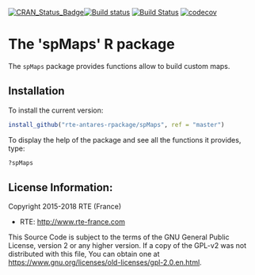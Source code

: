 [![CRAN_Status_Badge](http://www.r-pkg.org/badges/version/spMaps)](https://cran.r-project.org/package=spMaps)[![Build status](https://ci.appveyor.com/api/projects/status/cfjgghysd82xb99c?svg=true)](https://ci.appveyor.com/project/rte-antares-rpackage/antaresmaps)
[![Build Status](https://travis-ci.org/rte-antares-rpackage/antaresMaps.svg?branch=master)](https://travis-ci.org/rte-antares-rpackage/antaresMaps)
[![codecov](https://codecov.io/gh/rte-antares-rpackage/antaresMaps/branch/master/graph/badge.svg)](https://codecov.io/gh/rte-antares-rpackage/antaresMaps)

# The 'spMaps' R package

The `spMaps` package provides functions allow to build custom maps.

## Installation


To install the current version:

```r
install_github("rte-antares-rpackage/spMaps", ref = "master")
```

To display the help of the package and see all the functions it provides, type:
  
  
```r 
?spMaps
```

## License Information:

Copyright 2015-2018 RTE (France)

* RTE: http://www.rte-france.com

This Source Code is subject to the terms of the GNU General Public License, version 2 or any higher version. If a copy of the GPL-v2 was not distributed with this file, You can obtain one at https://www.gnu.org/licenses/old-licenses/gpl-2.0.en.html.
